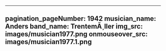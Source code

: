 ------
pagination_pageNumber: 1942
musician_name: Anders
band_name: TrentemÃ¸ller
img_src: images/musician1977.png
onmouseover_src: images/musician1977.1.png
------